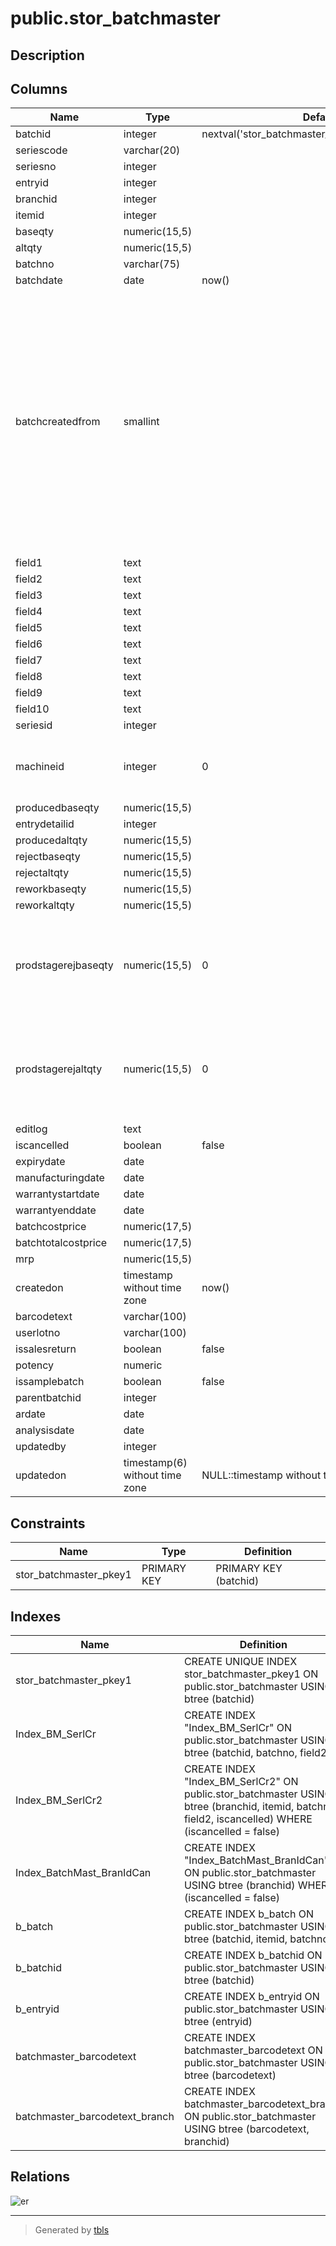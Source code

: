 # public.stor_batchmaster

## Description

## Columns

| Name | Type | Default | Nullable | Children | Parents | Comment |
| ---- | ---- | ------- | -------- | -------- | ------- | ------- |
| batchid | integer | nextval('stor_batchmaster_batchid_seq'::regclass) | false |  |  |  |
| seriescode | varchar(20) |  | true |  |  |  |
| seriesno | integer |  | true |  |  |  |
| entryid | integer |  | true |  |  |  |
| branchid | integer |  | true |  |  |  |
| itemid | integer |  | true |  |  |  |
| baseqty | numeric(15,5) |  | true |  |  |  |
| altqty | numeric(15,5) |  | true |  |  |  |
| batchno | varchar(75) |  | true |  |  |  |
| batchdate | date | now() | true |  |  |  |
| batchcreatedfrom | smallint |  | true |  |  | -- Production - 1<br>-- MRN -2<br>-- Store Opening Stock -3<br>-- Stage Opening Stock -4<br>-- Stock Adjustment -5<br>-- Sample Batch Issue - 6<br>-- By Product From Production - 7 |
| field1 | text |  | true |  |  |  |
| field2 | text |  | true |  |  |  |
| field3 | text |  | true |  |  |  |
| field4 | text |  | true |  |  |  |
| field5 | text |  | true |  |  |  |
| field6 | text |  | true |  |  |  |
| field7 | text |  | true |  |  |  |
| field8 | text |  | true |  |  |  |
| field9 | text |  | true |  |  |  |
| field10 | text |  | true |  |  |  |
| seriesid | integer |  | true |  |  |  |
| machineid | integer | 0 | true |  |  | Used to generate machine dependent batchno |
| producedbaseqty | numeric(15,5) |  | true |  |  |  |
| entrydetailid | integer |  | true |  |  |  |
| producedaltqty | numeric(15,5) |  | true |  |  |  |
| rejectbaseqty | numeric(15,5) |  | true |  |  |  |
| rejectaltqty | numeric(15,5) |  | true |  |  |  |
| reworkbaseqty | numeric(15,5) |  | true |  |  |  |
| reworkaltqty | numeric(15,5) |  | true |  |  |  |
| prodstagerejbaseqty | numeric(15,5) | 0 | true |  |  | Store qty which are rejected during production( used only to display in report ) |
| prodstagerejaltqty | numeric(15,5) | 0 | true |  |  | Store qty which are rejected during production( used only to display in report ) |
| editlog | text |  | true |  |  |  |
| iscancelled | boolean | false | true |  |  |  |
| expirydate | date |  | true |  |  |  |
| manufacturingdate | date |  | true |  |  |  |
| warrantystartdate | date |  | true |  |  |  |
| warrantyenddate | date |  | true |  |  |  |
| batchcostprice | numeric(17,5) |  | true |  |  |  |
| batchtotalcostprice | numeric(17,5) |  | true |  |  |  |
| mrp | numeric(15,5) |  | true |  |  |  |
| createdon | timestamp without time zone | now() | true |  |  |  |
| barcodetext | varchar(100) |  | true |  |  |  |
| userlotno | varchar(100) |  | true |  |  |  |
| issalesreturn | boolean | false | true |  |  |  |
| potency | numeric |  | true |  |  |  |
| issamplebatch | boolean | false | false |  |  |  |
| parentbatchid | integer |  | true |  |  |  |
| ardate | date |  | true |  |  |  |
| analysisdate | date |  | true |  |  |  |
| updatedby | integer |  | true |  |  |  |
| updatedon | timestamp(6) without time zone | NULL::timestamp without time zone | true |  |  |  |

## Constraints

| Name | Type | Definition |
| ---- | ---- | ---------- |
| stor_batchmaster_pkey1 | PRIMARY KEY | PRIMARY KEY (batchid) |

## Indexes

| Name | Definition |
| ---- | ---------- |
| stor_batchmaster_pkey1 | CREATE UNIQUE INDEX stor_batchmaster_pkey1 ON public.stor_batchmaster USING btree (batchid) |
| Index_BM_SerlCr | CREATE INDEX "Index_BM_SerlCr" ON public.stor_batchmaster USING btree (batchid, batchno, field2) |
| Index_BM_SerlCr2 | CREATE INDEX "Index_BM_SerlCr2" ON public.stor_batchmaster USING btree (branchid, itemid, batchno, field2, iscancelled) WHERE (iscancelled = false) |
| Index_BatchMast_BranIdCan | CREATE INDEX "Index_BatchMast_BranIdCan" ON public.stor_batchmaster USING btree (branchid) WHERE (iscancelled = false) |
| b_batch | CREATE INDEX b_batch ON public.stor_batchmaster USING btree (batchid, itemid, batchno) |
| b_batchid | CREATE INDEX b_batchid ON public.stor_batchmaster USING btree (batchid) |
| b_entryid | CREATE INDEX b_entryid ON public.stor_batchmaster USING btree (entryid) |
| batchmaster_barcodetext | CREATE INDEX batchmaster_barcodetext ON public.stor_batchmaster USING btree (barcodetext) |
| batchmaster_barcodetext_branch | CREATE INDEX batchmaster_barcodetext_branch ON public.stor_batchmaster USING btree (barcodetext, branchid) |

## Relations

![er](public.stor_batchmaster.svg)

---

> Generated by [tbls](https://github.com/k1LoW/tbls)
